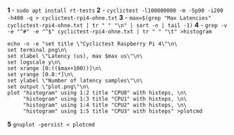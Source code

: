 **1** - `sudo apt install rt-tests`
**2** - `cyclictest -l100000000 -m -Sp90 -i200 -h400 -q > cyclictest-rpi4-ohne.txt`
**3** - `max=$(grep "Max Latencies" cyclictest-rpi4-ohne.txt | tr " " "\n" | sort -n | tail -1)`
**4** - `grep -v -e "^#" -e "^$" cyclictest-rpi4-ohne.txt | tr " " "\t" >histogram`
```
echo -n -e "set title \"Cyclictest Raspberry Pi 4\"\n\
set terminal png\n\
set xlabel \"Latency (us), max $max us\"\n\
set logscale y\n\
set xrange [0:(($max+100))]\n\
set yrange [0.8:*]\n\
set ylabel \"Number of latency samples\"\n\
set output \"plot.png\"\n\
plot "histogram" using 1:2 title "CPU0" with histeps, \n\
     "histogram" using 1:3 title "CPU1" with histeps, \n\
     "histogram" using 1:4 title "CPU2" with histeps, \n\
     "histogram" using 1:5 title "CPU3" with histeps" >plotcmd
```
**5** `gnuplot -persist < plotcmd`
